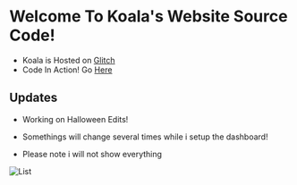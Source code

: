 

# Welcome To Koala's Website Source Code!

- Koala is Hosted on [Glitch](https://glitch.com)
- Code In Action! Go [Here](https://koala.glitch.me/)

## Updates 

- Working on Halloween Edits!
- Somethings will change several times while i setup the dashboard!

- Please note i will not show everything 





![List](https://discordbots.org/api/widget/453601455698608139.svg?usernamecolor=00CC99&topcolor=00CC99)
